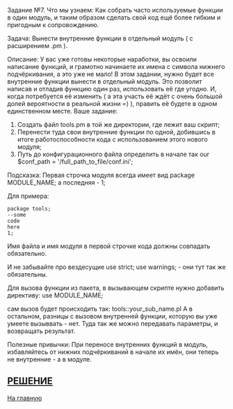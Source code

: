 Задание №7.
Что мы узнаем:
Как собрать часто используемые функции в один модуль, и таким образом сделать свой код ещё более гибким и пригодным к сопровождению.

Задача:
Вынести внутренние функции в отдельный модуль ( с расширением .pm ).

Описание:
У вас уже готовы некоторые наработки, вы освоили написание функций, и грамотно начинаете их имена с символа нижнего подчёркивания, а это уже не мало!
В этом задании, нужно будет все внутренние функции вынести в отдельный модуль. Это позволит написав и отладив функцию один раз, использовать её где угодно. И, когда потребуется её изменить ( а эта участь её ждёт с очень большой долей вероятности в реальной жизни =) ), править её будете в одном единственном месте. Ваше задание:
1. Создать файл tools.pm в той же директории, где лежит ваш скрипт;
2. Перенести туда свои внутренние функции по одной, добившись в итоге работоспособности кода с использованием этого нового модуля;
3. Путь до конфигурационного файла определить в начале так our $conf_path = '/full_path_to_file/conf.ini';

Подсказка:
Первая строчка модуля всегда имеет вид
package MODULE_NAME;
а последняя - 1;

Для примера: 
```
package tools; 
--some 
code 
here 
1;
```

Имя файла и имя модуля в первой строчке кода должны совпадать обязательно.

И не забывайте про вездесущие use strict; use warnings; - они тут так же обязательны.

Для вызова функции из пакета, в вызывающем скрипте нужно добавить директиву:
use MODULE_NAME;

сам вызов будет происходить так:
tools::your_sub_name.pl
А в остальном, разницы с вызовом внутренней функции, которую вы уже умеете вызыввать - нет. Туда так же можно передавать параметры, и возвращать результат.

Полезные привычки:
При переносе внутренних функций в модуль, избавляйтесь от нижних подчёркиваний в начале их имён, они теперь не внутренние - а в модуле.

[РЕШЕНИЕ](../Tools.pm)
---
[На главную](../README.md)
